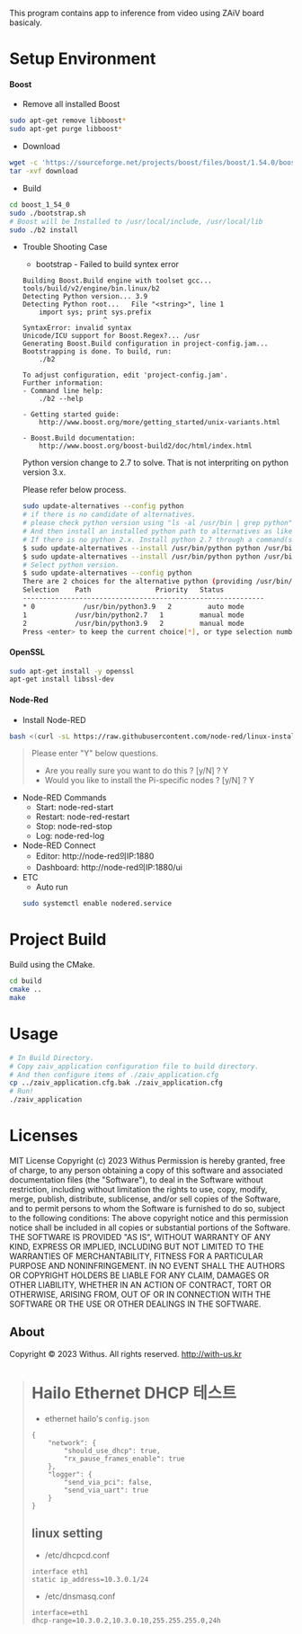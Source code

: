 This program contains app to inference from video using ZAiV board basicaly.
# Setup Environment
#### Boost
* Remove all installed Boost
```bash
sudo apt-get remove libboost*
sudo apt-get purge libboost*
```
* Download
```bash
wget -c 'https://sourceforge.net/projects/boost/files/boost/1.54.0/boost_1_54_0.tar.bz2'
tar -xvf download
```
* Build
```bash
cd boost_1_54_0
sudo ./bootstrap.sh
# Boost will be Installed to /usr/local/include, /usr/local/lib
sudo ./b2 install
```
* Trouble Shooting Case
    * bootstrap - Failed to build syntex error
    ```
    Building Boost.Build engine with toolset gcc... tools/build/v2/engine/bin.linux/b2
    Detecting Python version... 3.9
    Detecting Python root...   File "<string>", line 1
        import sys; print sys.prefix
                        ^
    SyntaxError: invalid syntax
    Unicode/ICU support for Boost.Regex?... /usr
    Generating Boost.Build configuration in project-config.jam...
    Bootstrapping is done. To build, run:
        ./b2
        
    To adjust configuration, edit 'project-config.jam'.
    Further information:
    - Command line help:
        ./b2 --help
        
    - Getting started guide: 
        http://www.boost.org/more/getting_started/unix-variants.html
        
    - Boost.Build documentation:
        http://www.boost.org/boost-build2/doc/html/index.html
    ```
    Python version change to 2.7 to solve.
    That is not interpriting on python version 3.x.
    
    Please refer below process.
    ```bash
    sudo update-alternatives --config python
    # if there is no candidate of alternatives.
    # please check python version using "ls -al /usr/bin | grep python"
    # And then install an installed python path to alternatives as like below.
    # If there is no python 2.x. Install python 2.7 through a command(sudo apt install python2.7)
    $ sudo update-alternatives --install /usr/bin/python python /usr/bin/python2.7 1
    $ sudo update-alternatives --install /usr/bin/python python /usr/bin/python3.9 2
    # Select python version.
    $ sudo update-alternatives --config python
    There are 2 choices for the alternative python (providing /usr/bin/python).
    Selection    Path                Priority   Status
    ------------------------------------------------------------
    * 0            /usr/bin/python3.9   2         auto mode
    1            /usr/bin/python2.7   1         manual mode
    2            /usr/bin/python3.9   2         manual mode
    Press <enter> to keep the current choice[*], or type selection number: 1
    ```
#### OpenSSL
```bash
sudo apt-get install -y openssl
apt-get install libssl-dev
```
#### Node-Red
* Install Node-RED
```bash
bash <(curl -sL https://raw.githubusercontent.com/node-red/linux-installers/master/deb/update-nodejs-and-nodered)
```
> Please enter "Y" below questions.
> * Are you really sure you want to do this ? [y/N] ? Y
> * Would you like to install the Pi-specific nodes ? [y/N] ? Y
* Node-RED Commands
    * Start: node-red-start
    * Restart: node-red-restart
    * Stop: node-red-stop
    * Log: node-red-log
* Node-RED Connect
    * Editor: http://node-red의IP:1880
    * Dashboard: http://node-red의IP:1880/ui
* ETC
    * Auto run
    ```bash
    sudo systemctl enable nodered.service
    ```
# Project Build
Build using the CMake.
```bash
cd build
cmake ..
make
```
# Usage
```bash
# In Build Directory.
# Copy zaiv_application configuration file to build directory. 
# And then configure items of ./zaiv_application.cfg
cp ../zaiv_application.cfg.bak ./zaiv_application.cfg
# Run!
./zaiv_application
```
# Licenses
MIT License
Copyright (c) 2023 Withus
Permission is hereby granted, free of charge, to any person obtaining a copy
of this software and associated documentation files (the "Software"), to deal
in the Software without restriction, including without limitation the rights
to use, copy, modify, merge, publish, distribute, sublicense, and/or sell
copies of the Software, and to permit persons to whom the Software is
furnished to do so, subject to the following conditions:
The above copyright notice and this permission notice shall be included in all
copies or substantial portions of the Software.
THE SOFTWARE IS PROVIDED "AS IS", WITHOUT WARRANTY OF ANY KIND, EXPRESS OR
IMPLIED, INCLUDING BUT NOT LIMITED TO THE WARRANTIES OF MERCHANTABILITY,
FITNESS FOR A PARTICULAR PURPOSE AND NONINFRINGEMENT. IN NO EVENT SHALL THE
AUTHORS OR COPYRIGHT HOLDERS BE LIABLE FOR ANY CLAIM, DAMAGES OR OTHER
LIABILITY, WHETHER IN AN ACTION OF CONTRACT, TORT OR OTHERWISE, ARISING FROM,
OUT OF OR IN CONNECTION WITH THE SOFTWARE OR THE USE OR OTHER DEALINGS IN THE
SOFTWARE.
## About
Copyright © 2023 Withus. All rights reserved.
<http://with-us.kr>
> # Hailo Ethernet DHCP 테스트
> 
> * ethernet hailo's `config.json`
> ```
> {
>     "network": {
>         "should_use_dhcp": true,
>         "rx_pause_frames_enable": true
>     },
>     "logger": {
>         "send_via_pci": false,
>         "send_via_uart": true
>     }
> }
> ```
> 
> ## linux setting
> 
> * /etc/dhcpcd.conf
> ```
> interface eth1
> static ip_address=10.3.0.1/24
> ```
> 
> * /etc/dnsmasq.conf
> ```
> interface=eth1
> dhcp-range=10.3.0.2,10.3.0.10,255.255.255.0,24h
> ```